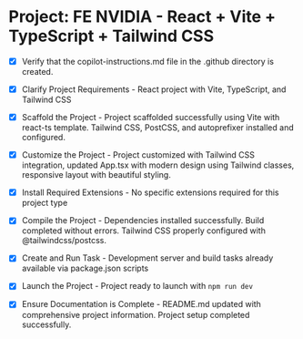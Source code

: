 # Project: FE NVIDIA - React + Vite + TypeScript + Tailwind CSS

- [x] Verify that the copilot-instructions.md file in the .github directory is created.

- [x] Clarify Project Requirements - React project with Vite, TypeScript, and Tailwind CSS

- [x] Scaffold the Project - Project scaffolded successfully using Vite with react-ts template. Tailwind CSS, PostCSS, and autoprefixer installed and configured.

- [x] Customize the Project - Project customized with Tailwind CSS integration, updated App.tsx with modern design using Tailwind classes, responsive layout with beautiful styling.

- [x] Install Required Extensions - No specific extensions required for this project type

- [x] Compile the Project - Dependencies installed successfully. Build completed without errors. Tailwind CSS properly configured with @tailwindcss/postcss.

- [x] Create and Run Task - Development server and build tasks already available via package.json scripts

- [x] Launch the Project - Project ready to launch with `npm run dev`

- [x] Ensure Documentation is Complete - README.md updated with comprehensive project information. Project setup completed successfully.
